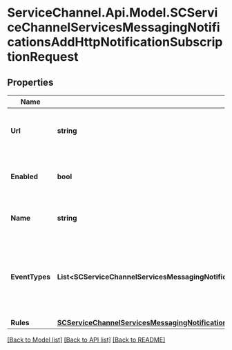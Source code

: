 # ServiceChannel.Api.Model.SCServiceChannelServicesMessagingNotificationsAddHttpNotificationSubscriptionRequest

## Properties

Name | Type | Description | Notes
------------ | ------------- | ------------- | -------------
**Url** | **string** | The URL to which the events should be delivered. | 
**Enabled** | **bool** | Defines if the subscription is active or inactive. | [optional] [default to false]
**Name** | **string** | The user-friendly name for the subscription. | 
**EventTypes** | **List&lt;SCServiceChannelServicesMessagingNotificationsAddHttpNotificationSubscriptionRequest.EventTypesEnum&gt;** | The list of events to subscribe to. Events within one subscription should belong to one object. | 
**Rules** | [**SCServiceChannelServicesMessagingNotificationsNotificationSubscriptionsRules**](SCServiceChannelServicesMessagingNotificationsNotificationSubscriptionsRules.md) |  | [optional] 

[[Back to Model list]](../README.md#documentation-for-models) [[Back to API list]](../README.md#documentation-for-api-endpoints) [[Back to README]](../README.md)

